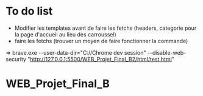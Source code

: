 # To do list 

- Modifier les templates avant de faire les fetchs (headers, categorie pour la page d'accueil au lieu des carroussel)
- faire les fetchs (trouver un moyen de faire fonctionner la commande)


=> brave.exe --user-data-dir="C://Chrome dev session" --disable-web-security "http://127.0.0.1:5500/WEB_Projet_Final_B2/html/test.html" 

# WEB_Projet_Final_B